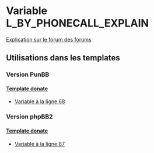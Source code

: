 # Variable L_BY_PHONECALL_EXPLAIN
[Explication sur le forum des forums](http://forum.forumactif.com/t294113-listing-des-variables#L_BY_PHONECALL_EXPLAIN)

## Utilisations dans les templates

### Version PunBB

#### [Template donate](punbb/donate.md)
* [Variable à la ligne 68](../punbb/donate.tpl#L68)

### Version phpBB2

#### [Template donate](subsilver/donate.md)
* [Variable à la ligne 87](../subsilver/donate.tpl#L87)